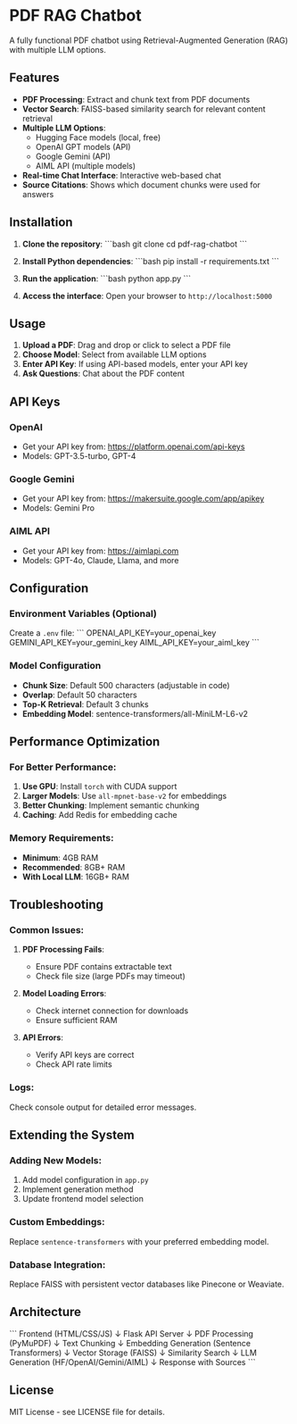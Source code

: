 # PDF RAG Chatbot

A fully functional PDF chatbot using Retrieval-Augmented Generation (RAG) with multiple LLM options.

## Features

- **PDF Processing**: Extract and chunk text from PDF documents
- **Vector Search**: FAISS-based similarity search for relevant content retrieval
- **Multiple LLM Options**:
  - Hugging Face models (local, free)
  - OpenAI GPT models (API)
  - Google Gemini (API)
  - AIML API (multiple models)
- **Real-time Chat Interface**: Interactive web-based chat
- **Source Citations**: Shows which document chunks were used for answers

## Installation

1. **Clone the repository**:
   \`\`\`bash
   git clone <repository-url>
   cd pdf-rag-chatbot
   \`\`\`

2. **Install Python dependencies**:
   \`\`\`bash
   pip install -r requirements.txt
   \`\`\`

3. **Run the application**:
   \`\`\`bash
   python app.py
   \`\`\`

4. **Access the interface**:
   Open your browser to `http://localhost:5000`

## Usage

1. **Upload a PDF**: Drag and drop or click to select a PDF file
2. **Choose Model**: Select from available LLM options
3. **Enter API Key**: If using API-based models, enter your API key
4. **Ask Questions**: Chat about the PDF content

## API Keys

### OpenAI
- Get your API key from: https://platform.openai.com/api-keys
- Models: GPT-3.5-turbo, GPT-4

### Google Gemini
- Get your API key from: https://makersuite.google.com/app/apikey
- Models: Gemini Pro

### AIML API
- Get your API key from: https://aimlapi.com
- Models: GPT-4o, Claude, Llama, and more

## Configuration

### Environment Variables (Optional)
Create a `.env` file:
\`\`\`
OPENAI_API_KEY=your_openai_key
GEMINI_API_KEY=your_gemini_key
AIML_API_KEY=your_aiml_key
\`\`\`

### Model Configuration
- **Chunk Size**: Default 500 characters (adjustable in code)
- **Overlap**: Default 50 characters
- **Top-K Retrieval**: Default 3 chunks
- **Embedding Model**: sentence-transformers/all-MiniLM-L6-v2

## Performance Optimization

### For Better Performance:
1. **Use GPU**: Install `torch` with CUDA support
2. **Larger Models**: Use `all-mpnet-base-v2` for embeddings
3. **Better Chunking**: Implement semantic chunking
4. **Caching**: Add Redis for embedding cache

### Memory Requirements:
- **Minimum**: 4GB RAM
- **Recommended**: 8GB+ RAM
- **With Local LLM**: 16GB+ RAM

## Troubleshooting

### Common Issues:

1. **PDF Processing Fails**:
   - Ensure PDF contains extractable text
   - Check file size (large PDFs may timeout)

2. **Model Loading Errors**:
   - Check internet connection for downloads
   - Ensure sufficient RAM

3. **API Errors**:
   - Verify API keys are correct
   - Check API rate limits

### Logs:
Check console output for detailed error messages.

## Extending the System

### Adding New Models:
1. Add model configuration in `app.py`
2. Implement generation method
3. Update frontend model selection

### Custom Embeddings:
Replace `sentence-transformers` with your preferred embedding model.

### Database Integration:
Replace FAISS with persistent vector databases like Pinecone or Weaviate.

## Architecture

\`\`\`
Frontend (HTML/CSS/JS)
    ↓
Flask API Server
    ↓
PDF Processing (PyMuPDF)
    ↓
Text Chunking
    ↓
Embedding Generation (Sentence Transformers)
    ↓
Vector Storage (FAISS)
    ↓
Similarity Search
    ↓
LLM Generation (HF/OpenAI/Gemini/AIML)
    ↓
Response with Sources
\`\`\`

## License

MIT License - see LICENSE file for details.
